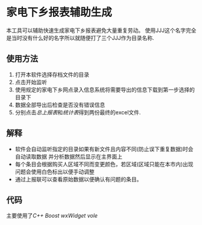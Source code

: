 家电下乡报表辅助生成
==============
本工具可以辅助快速生成家电下乡报表避免大量重复劳动。
使用JJJ这个名字完全是当时没有什么好的名字所以就随便打了三个JJJ作为目录名称.

使用方法
-------
1. 打开本软件选择存档文件的目录
2. 点击开始监听
3. 使用规定的家电下乡网点录入信息系统将需要导出的信息下载到第一步选择的目录下
4. 数据全部导出后检查是否没有错误信息
5. 分别点击*总上报表*和*统计表*得到两份最终的excel文件.


解释
--------
*   软件会自动监听指定的目录如果有新文件且内容不同(防止误下重复数据)时会自动读取数据
并分析数据然后显示在主界面上
*	每个条目会根据购买人区域不同而变更颜色，若区域(区域只能在本市内)出现问题会使用白色标出以便手动调整
*	通过上报联可以查看原始数据以便确认有问题的条目。


代码
--------
主要使用了*C++* *Boost* *wxWidget* *vole*
